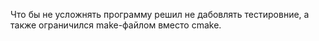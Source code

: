 Что бы не усложнять программу решил не дабовлять тестировние, а также ограничился make-файлом вместо cmake.
